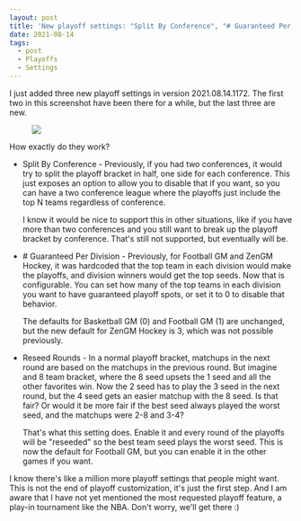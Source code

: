 ```yaml
---
layout: post
title: 'New playoff settings: "Split By Conference", "# Guaranteed Per Division", and "Reseed Rounds"'
date: 2021-08-14
tags:
  - post
  - Playoffs
  - Settings
---
```


I just added three new playoff settings in version 2021.08.14.1172. The first two in this screenshot have been there for a while, but the last three are new.

<figure><a href="/files/playoff-settings.png"><img src="/files/playoff-settings.png" class="img-fluid"></a></figure>

How exactly do they work?

<!--more-->

- <span class="text-highlight">Split By Conference</span> - Previously, if you had two conferences, it would try to split the playoff bracket in half, one side for each conference. This just exposes an option to allow you to disable that if you want, so you can have a two conference league where the playoffs just include the top N teams regardless of conference.

  I know it would be nice to support this in other situations, like if you have more than two conferences and you still want to break up the playoff bracket by conference. That's still not supported, but eventually will be.

- <span class="text-highlight"># Guaranteed Per Division</span> - Previously, for Football GM and ZenGM Hockey, it was hardcoded that the top team in each division would make the playoffs, and division winners would get the top seeds. Now that is configurable. You can set how many of the top teams in each division you want to have guaranteed playoff spots, or set it to 0 to disable that behavior.

  The defaults for Basketball GM (0) and Football GM (1) are unchanged, but the new default for ZenGM Hockey is 3, which was not possible previously.

- <span class="text-highlight">Reseed Rounds</span> - In a normal playoff bracket, matchups in the next round are based on the matchups in the previous round. But imagine and 8 team bracket, where the 8 seed upsets the 1 seed and all the other favorites win. Now the 2 seed has to play the 3 seed in the next round, but the 4 seed gets an easier matchup with the 8 seed. Is that fair? Or would it be more fair if the best seed always played the worst seed, and the matchups were 2-8 and 3-4?

  That's what this setting does. Enable it and every round of the playoffs will be "reseeded" so the best team seed plays the worst seed. This is now the default for Football GM, but you can enable it in the other games if you want.

I know there's like a million more playoff settings that people might want. This is not the end of playoff customization, it's just the first step. And I am aware that I have not yet mentioned the most requested playoff feature, a play-in tournament like the NBA. Don't worry, we'll get there :)
